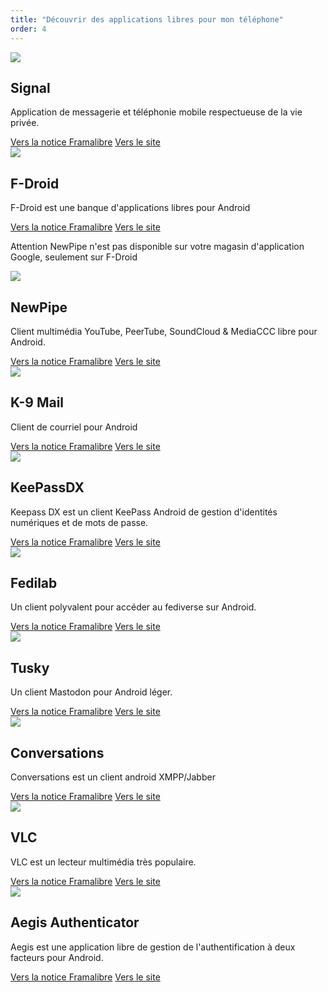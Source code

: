 ```yaml
---
title: "Découvrir des applications libres pour mon téléphone"
order: 4
---
```

<article class="framalibre-notice">
    <div>
      <img src="https://beta.framalibre.org/images/logo/Signal.png">
    </div>
    <div>
      <h2>Signal</h2>
      <p>Application de messagerie et téléphonie mobile respectueuse de la vie privée.</p>
      <div>
        <a href="https://beta.framalibre.org/notices/signal.html">Vers la notice Framalibre</a>
        <a href="https://signal.org">Vers le site</a>
      </div>
    </div>
  </article>    


  <article class="framalibre-notice">
    <div>
      <img src="https://beta.framalibre.org/images/logo/F-Droid.png">
    </div>
    <div>
      <h2>F-Droid</h2>
      <p>F-Droid est une banque d'applications libres pour Android</p>
      <div>
        <a href="https://beta.framalibre.org/notices/f-droid.html">Vers la notice Framalibre</a>
        <a href="https://f-droid.org/repository/browse/?fdfilter=f-droid&amp;fdid=org.fdroid.fdroid">Vers le site</a>
      </div>
    </div>
  </article>    


Attention NewPipe n'est pas disponible sur votre magasin d'application Google, seulement sur F-Droid 

  <article class="framalibre-notice">
    <div>
      <img src="https://beta.framalibre.org/images/logo/NewPipe.png">
    </div>
    <div>
      <h2>NewPipe</h2>
      <p>Client multimédia YouTube, PeerTube, SoundCloud &amp; MediaCCC libre pour Android.</p>
      <div>
        <a href="https://beta.framalibre.org/notices/newpipe.html">Vers la notice Framalibre</a>
        <a href="https://newpipe.schabi.org/">Vers le site</a>
      </div>
    </div>
  </article> 


  <article class="framalibre-notice">
    <div>
      <img src="https://beta.framalibre.org/images/logo/K-9%20Mail.png">
    </div>
    <div>
      <h2>K-9 Mail</h2>
      <p>Client de courriel pour Android</p>
      <div>
        <a href="https://beta.framalibre.org/notices/k-9-mail.html">Vers la notice Framalibre</a>
        <a href="https://k9mail.app/">Vers le site</a>
      </div>
    </div>
  </article>    



  <article class="framalibre-notice">
    <div>
      <img src="https://beta.framalibre.org/images/logo/KeePassDX.png">
    </div>
    <div>
      <h2>KeePassDX</h2>
      <p>Keepass DX est un client KeePass Android de gestion d'identités numériques et de mots de passe.</p>
      <div>
        <a href="https://beta.framalibre.org/notices/keepassdx.html">Vers la notice Framalibre</a>
        <a href="https://f-droid.org/packages/com.kunzisoft.keepass.libre/">Vers le site</a>
      </div>
    </div>
  </article>    


  <article class="framalibre-notice">
    <div>
      <img src="https://beta.framalibre.org/images/logo/Fedilab.png">
    </div>
    <div>
      <h2>Fedilab</h2>
      <p>Un client polyvalent pour accéder au fediverse sur Android.</p>
      <div>
        <a href="https://beta.framalibre.org/notices/fedilab.html">Vers la notice Framalibre</a>
        <a href="https://fedilab.app/">Vers le site</a>
      </div>
    </div>
  </article>    



  <article class="framalibre-notice">
    <div>
      <img src="https://beta.framalibre.org/images/logo/Tusky.png">
    </div>
    <div>
      <h2>Tusky</h2>
      <p>Un client Mastodon pour Android léger.</p>
      <div>
        <a href="https://beta.framalibre.org/notices/tusky.html">Vers la notice Framalibre</a>
        <a href="https://github.com/tuskyapp/Tusky">Vers le site</a>
      </div>
    </div>
  </article>    



  <article class="framalibre-notice">
    <div>
      <img src="https://beta.framalibre.org/images/logo/Conversations.png">
    </div>
    <div>
      <h2>Conversations</h2>
      <p>Conversations est un client android XMPP/Jabber</p>
      <div>
        <a href="https://beta.framalibre.org/notices/conversations.html">Vers la notice Framalibre</a>
        <a href="https://conversations.im/">Vers le site</a>
      </div>
    </div>
  </article>    



  <article class="framalibre-notice">
    <div>
      <img src="https://beta.framalibre.org/images/logo/VLC.png">
    </div>
    <div>
      <h2>VLC</h2>
      <p>VLC est un lecteur multimédia très populaire.</p>
      <div>
        <a href="https://beta.framalibre.org/notices/vlc.html">Vers la notice Framalibre</a>
        <a href="https://www.videolan.org/vlc/">Vers le site</a>
      </div>
    </div>
  </article>    



  <article class="framalibre-notice">
    <div>
      <img src="https://beta.framalibre.org/images/logo/Aegis%20Authenticator.png">
    </div>
    <div>
      <h2>Aegis Authenticator</h2>
      <p>Aegis est une application libre de gestion de l'authentification à deux facteurs pour Android.</p>
      <div>
        <a href="https://beta.framalibre.org/notices/aegis-authenticator.html">Vers la notice Framalibre</a>
        <a href="https://getaegis.app/">Vers le site</a>
      </div>
    </div>
  </article> 